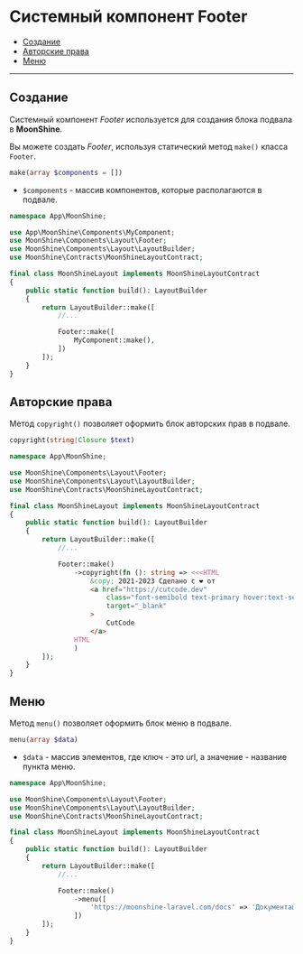 # Системный компонент Footer

- [Создание](#make)
- [Авторские права](#copyright)
- [Меню](#menu)

---

<a name="make"></a>
## Создание

Системный компонент *Footer* используется для создания блока подвала в **MoonShine**.

Вы можете создать *Footer*, используя статический метод `make()` класса `Footer`.

```php
make(array $components = [])
```

- `$components` - массив компонентов, которые располагаются в подвале.

```php
namespace App\MoonShine;

use App\MoonShine\Components\MyComponent;
use MoonShine\Components\Layout\Footer;
use MoonShine\Components\Layout\LayoutBuilder;
use MoonShine\Contracts\MoonShineLayoutContract;

final class MoonShineLayout implements MoonShineLayoutContract
{
    public static function build(): LayoutBuilder
    {
        return LayoutBuilder::make([
            //...

            Footer::make([
                MyComponent::make(),
            ])
        ]);
    }
}
```

<a name="copyright"></a>
## Авторские права

Метод `copyright()` позволяет оформить блок авторских прав в подвале.

```php
copyright(string|Closure $text)
```

```php
namespace App\MoonShine;

use MoonShine\Components\Layout\Footer;
use MoonShine\Components\Layout\LayoutBuilder;
use MoonShine\Contracts\MoonShineLayoutContract;

final class MoonShineLayout implements MoonShineLayoutContract
{
    public static function build(): LayoutBuilder
    {
        return LayoutBuilder::make([
            //...

            Footer::make()
                ->copyright(fn (): string => <<<HTML
                    &copy; 2021-2023 Сделано с ❤️ от
                    <a href="https://cutcode.dev"
                        class="font-semibold text-primary hover:text-secondary"
                        target="_blank"
                    >
                        CutCode
                    </a>
                HTML
                )
        ]);
    }
}
```

<a name="menu"></a>
## Меню

Метод `menu()` позволяет оформить блок меню в подвале.

```php
menu(array $data)
```

- `$data` - массив элементов, где ключ - это url, а значение - название пункта меню.

```php
namespace App\MoonShine;

use MoonShine\Components\Layout\Footer;
use MoonShine\Components\Layout\LayoutBuilder;
use MoonShine\Contracts\MoonShineLayoutContract;

final class MoonShineLayout implements MoonShineLayoutContract
{
    public static function build(): LayoutBuilder
    {
        return LayoutBuilder::make([
            //...

            Footer::make()
                ->menu([
                    'https://moonshine-laravel.com/docs' => 'Документация',
                ])
        ]);
    }
}
```
